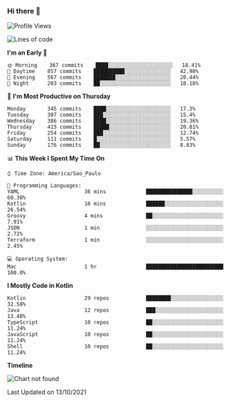 ### Hi there 👋

<!--
**fernandonogueira/fernandonogueira** is a ✨ _special_ ✨ repository because its `README.md` (this file) appears on your GitHub profile.

Here are some ideas to get you started:

- 🔭 I’m currently working on ...
- 🌱 I’m currently learning ...
- 👯 I’m looking to collaborate on ...
- 🤔 I’m looking for help with ...
- 💬 Ask me about ...
- 📫 How to reach me: ...
- 😄 Pronouns: ...
- ⚡ Fun fact: ...
-->

<!--START_SECTION:waka-->
![Profile Views](http://img.shields.io/badge/Profile%20Views-1-blue)

![Lines of code](https://img.shields.io/badge/From%20Hello%20World%20I%27ve%20Written-457240%20lines%20of%20code-blue)

**I'm an Early 🐤** 

```text
🌞 Morning    367 commits    ████░░░░░░░░░░░░░░░░░░░░░   18.41% 
🌆 Daytime    857 commits    ██████████░░░░░░░░░░░░░░░   42.98% 
🌃 Evening    567 commits    ███████░░░░░░░░░░░░░░░░░░   28.44% 
🌙 Night      203 commits    ██░░░░░░░░░░░░░░░░░░░░░░░   10.18%

```
📅 **I'm Most Productive on Thursday** 

```text
Monday       345 commits    ████░░░░░░░░░░░░░░░░░░░░░   17.3% 
Tuesday      307 commits    ███░░░░░░░░░░░░░░░░░░░░░░   15.4% 
Wednesday    386 commits    ████░░░░░░░░░░░░░░░░░░░░░   19.36% 
Thursday     415 commits    █████░░░░░░░░░░░░░░░░░░░░   20.81% 
Friday       254 commits    ███░░░░░░░░░░░░░░░░░░░░░░   12.74% 
Saturday     111 commits    █░░░░░░░░░░░░░░░░░░░░░░░░   5.57% 
Sunday       176 commits    ██░░░░░░░░░░░░░░░░░░░░░░░   8.83%

```


📊 **This Week I Spent My Time On** 

```text
⌚︎ Time Zone: America/Sao_Paulo

💬 Programming Languages: 
YAML                     36 mins             ███████████████░░░░░░░░░░   60.38% 
Kotlin                   16 mins             ██████░░░░░░░░░░░░░░░░░░░   26.54% 
Groovy                   4 mins              ██░░░░░░░░░░░░░░░░░░░░░░░   7.91% 
JSON                     1 min               ░░░░░░░░░░░░░░░░░░░░░░░░░   2.72% 
Terraform                1 min               ░░░░░░░░░░░░░░░░░░░░░░░░░   2.45%

💻 Operating System: 
Mac                      1 hr                █████████████████████████   100.0%

```

**I Mostly Code in Kotlin** 

```text
Kotlin                   29 repos            ████████░░░░░░░░░░░░░░░░░   32.58% 
Java                     12 repos            ███░░░░░░░░░░░░░░░░░░░░░░   13.48% 
TypeScript               10 repos            ██░░░░░░░░░░░░░░░░░░░░░░░   11.24% 
JavaScript               10 repos            ██░░░░░░░░░░░░░░░░░░░░░░░   11.24% 
Shell                    10 repos            ██░░░░░░░░░░░░░░░░░░░░░░░   11.24%

```


**Timeline**

![Chart not found](https://raw.githubusercontent.com/fernandonogueira/fernandonogueira/master/charts/bar_graph.png) 


 Last Updated on 13/10/2021
<!--END_SECTION:waka-->
